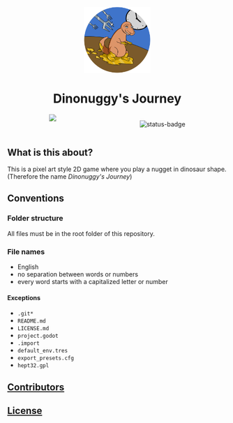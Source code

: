 <div align="center">

<img src="Icon.png" width=30%></img>

<h1>Dinonuggy's Journey</h1>

<div style="
	display: flex;
	justify-content: space-around;
">

<a href="https://godotengine.org">
<img src="https://img.shields.io/badge/Godot-Game%20engine-blue?logo=godotengine&logoColor=white"></img>
</a>

![status-badge](https://ci.codeberg.org/api/badges/CoEck/Dinonuggys-Journey/status.svg)

</div>

</div>

## What is this about?

This is a pixel art style 2D game where you play a nugget in dinosaur shape. (Therefore the name *Dinonuggy's Journey*)

## Conventions

### Folder structure

All files must be in the root folder of this repository.

### File names

- English
- no separation between words or numbers
- every word starts with a capitalized letter or number

#### Exceptions

- `.git*`
- `README.md`
- `LICENSE.md`
- `project.godot`
- `.import`
- `default_env.tres`
- `export_presets.cfg`
- `hept32.gpl`

## [Contributors](https://codeberg.org/CoEck)

## [License](LICENSE.md)
